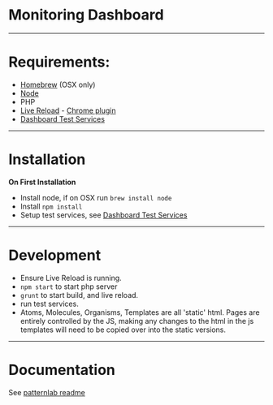 # Monitoring Dashboard

---

# Requirements:

* [Homebrew](http://brew.sh/) (OSX only)
* [Node](https://nodejs.org/en/)
* PHP
* [Live Reload](http://livereload.com/) - [Chrome plugin](https://chrome.google.com/webstore/detail/livereload/jnihajbhpnppcggbcgedagnkighmdlei)
* [Dashboard Test Services](https://github.com/elifesciences/elife-dashboard)

---

# Installation

**On First Installation**
* Install node, if on OSX run ```brew install node```
* Install ```npm install```
* Setup test services, see [Dashboard Test Services](https://github.com/elifesciences/elife-dashboard)


---

# Development

* Ensure Live Reload is running.
* ```npm start``` to start php server
* ```grunt``` to start build, and live reload.
* run test services.
* Atoms, Molecules, Organisms, Templates are all 'static' html. Pages are entirely controlled by the JS, making any changes to the html in the js templates will need to be copied over into the static versions.


---

# Documentation

See [patternlab readme](patternlab-README.md)
